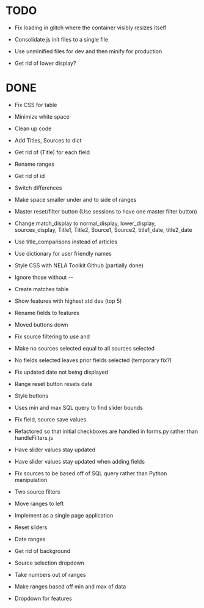 # TODO
* Fix loading in glitch where the container visibly resizes itself
* Consolidate js init files to a single file
* Use unminified files for dev and then minify for production

* Get rid of lower display?

# DONE
* Fix CSS for table
* Minimize white space
* Clean up code
* Add Titles, Sources to dict
* Get rid of (Title) for each field
* Rename ranges
* Get rid of id
* Switch differences

* Make space smaller under and to side of ranges
* Master reset/filter button (Use sessions to have one master filter button)
* Change match_display to normal_display, lower_display, sources_display, Title1, Title2, Source1, Source2, title1_date, title2_date
* Use title_comparisons instead of articles
* Use dictionary for user friendly names

* Style CSS with NELA Toolkit Github (partially done)
* Ignore those without --
* Create matches table
* Show features with highest std dev (top 5)
* Rename fields to features
* Moved buttons down

* Fix source filtering to use and
* Make no sources selected equal to all sources selected
* No fields selected leaves prior fields selected (temporary fix?)
* Fix updated date not being displayed
* Range reset button resets date
* Style buttons

* Uses min and max SQL query to find slider bounds
* Fix field, source save values
* Refactored so that initial checkboxes are handled in forms.py rather than handleFilters.js
* Have slider values stay updated
* Have slider values stay updated when adding fields
* Fix sources to be based off of SQL query rather than Python manipulation
* Two source filters
* Move ranges to left

* Implement as a single page application
* Reset sliders
* Date ranges
* Get rid of background
* Source selection dropdown
* Take numbers out of ranges
* Make ranges based off min and max of data
* Dropdown for features